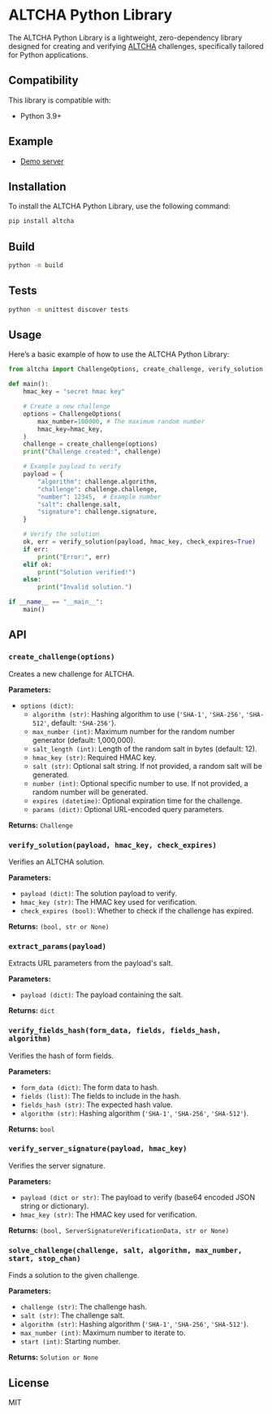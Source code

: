# ALTCHA Python Library

The ALTCHA Python Library is a lightweight, zero-dependency library designed for creating and verifying [ALTCHA](https://altcha.org) challenges, specifically tailored for Python applications.

## Compatibility

This library is compatible with:

- Python 3.9+

## Example

- [Demo server](https://github.com/altcha-org/altcha-starter-py)

## Installation

To install the ALTCHA Python Library, use the following command:

```sh
pip install altcha
```

## Build

```sh
python -m build
```

## Tests

```sh
python -m unittest discover tests
```

## Usage

Here’s a basic example of how to use the ALTCHA Python Library:

```python
from altcha import ChallengeOptions, create_challenge, verify_solution

def main():
    hmac_key = "secret hmac key"

    # Create a new challenge
    options = ChallengeOptions(
        max_number=100000, # The maximum random number
        hmac_key=hmac_key,
    )
    challenge = create_challenge(options)
    print("Challenge created:", challenge)

    # Example payload to verify
    payload = {
        "algorithm": challenge.algorithm,
        "challenge": challenge.challenge,
        "number": 12345,  # Example number
        "salt": challenge.salt,
        "signature": challenge.signature,
    }

    # Verify the solution
    ok, err = verify_solution(payload, hmac_key, check_expires=True)
    if err:
        print("Error:", err)
    elif ok:
        print("Solution verified!")
    else:
        print("Invalid solution.")

if __name__ == "__main__":
    main()
```

## API

### `create_challenge(options)`

Creates a new challenge for ALTCHA.

**Parameters:**

- `options (dict)`:
  - `algorithm (str)`: Hashing algorithm to use (`'SHA-1'`, `'SHA-256'`, `'SHA-512'`, default: `'SHA-256'`).
  - `max_number (int)`: Maximum number for the random number generator (default: 1,000,000).
  - `salt_length (int)`: Length of the random salt in bytes (default: 12).
  - `hmac_key (str)`: Required HMAC key.
  - `salt (str)`: Optional salt string. If not provided, a random salt will be generated.
  - `number (int)`: Optional specific number to use. If not provided, a random number will be generated.
  - `expires (datetime)`: Optional expiration time for the challenge.
  - `params (dict)`: Optional URL-encoded query parameters.

**Returns:** `Challenge`

### `verify_solution(payload, hmac_key, check_expires)`

Verifies an ALTCHA solution.

**Parameters:**

- `payload (dict)`: The solution payload to verify.
- `hmac_key (str)`: The HMAC key used for verification.
- `check_expires (bool)`: Whether to check if the challenge has expired.

**Returns:** `(bool, str or None)`

### `extract_params(payload)`

Extracts URL parameters from the payload's salt.

**Parameters:**

- `payload (dict)`: The payload containing the salt.

**Returns:** `dict`

### `verify_fields_hash(form_data, fields, fields_hash, algorithm)`

Verifies the hash of form fields.

**Parameters:**

- `form_data (dict)`: The form data to hash.
- `fields (list)`: The fields to include in the hash.
- `fields_hash (str)`: The expected hash value.
- `algorithm (str)`: Hashing algorithm (`'SHA-1'`, `'SHA-256'`, `'SHA-512'`).

**Returns:** `bool`

### `verify_server_signature(payload, hmac_key)`

Verifies the server signature.

**Parameters:**

- `payload (dict or str)`: The payload to verify (base64 encoded JSON string or dictionary).
- `hmac_key (str)`: The HMAC key used for verification.

**Returns:** `(bool, ServerSignatureVerificationData, str or None)`

### `solve_challenge(challenge, salt, algorithm, max_number, start, stop_chan)`

Finds a solution to the given challenge.

**Parameters:**

- `challenge (str)`: The challenge hash.
- `salt (str)`: The challenge salt.
- `algorithm (str)`: Hashing algorithm (`'SHA-1'`, `'SHA-256'`, `'SHA-512'`).
- `max_number (int)`: Maximum number to iterate to.
- `start (int)`: Starting number.

**Returns:** `Solution or None`

## License

MIT